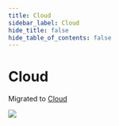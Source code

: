 ```yaml
---
title: Cloud
sidebar_label: Cloud
hide_title: false
hide_table_of_contents: false
---
```


# Cloud

Migrated to [Cloud](/cloud)

![](https://ossrs.io/gif/v1/sls.gif?site=ossrs.io&path=/lts/doc/en/v5/cloud)
